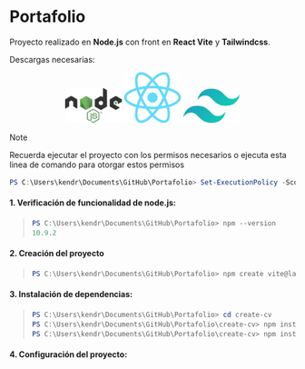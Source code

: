 # Portafolio
Proyecto realizado en **Node.js** con front en **React Vite** y **Tailwindcss**.


Descargas necesarias:

<div style="text-align: center;">
    <img src="recursos/images.png" alt="Descripción" style="width: 100px; height: auto;">
    <img src="recursos/images2.png" alt="Descripción" style="width: 100px; height: auto;">
    <img src="recursos/images3.png" alt="Descripción" style="width: 100px; height: auto;">
</div>

>[!NOTE] 
>Recuerda ejecutar el proyecto con los permisos necesarios o ejecuta esta linea de comando para otorgar estos permisos
>```powershell
>PS C:\Users\kendr\Documents\GitHub\Portafolio> Set-ExecutionPolicy -Scope Process -ExecutionPolicy Bypass
>```
>

#### 1. Verificación de funcionalidad de  node.js:
>```powershell
>PS C:\Users\kendr\Documents\GitHub\Portafolio> npm --version
>10.9.2
>```

#### 2. Creación del proyecto
>```powershell
>PS C:\Users\kendr\Documents\GitHub\Portafolio> npm create vite@lastest
>```

#### 3. Instalación de dependencias:
>```powershell
>PS C:\Users\kendr\Documents\GitHub\Portafolio> cd create-cv
>PS C:\Users\kendr\Documents\GitHub\Portafolio\create-cv> npm install 
>PS C:\Users\kendr\Documents\GitHub\Portafolio\create-cv> npm install tailwindcss @tailwindcss/vite
>```

#### 4. Configuración del proyecto:
